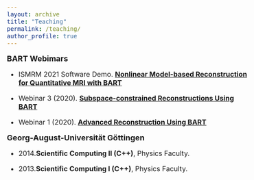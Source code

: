 ```yaml
---
layout: archive
title: "Teaching"
permalink: /teaching/
author_profile: true
---
```



<style type="text/css">
  body{
  font-size: 12pt;
}

</style>

**<font size="4.5"> BART Webimars </font>**

* ISMRM 2021 Software Demo. **[Nonlinear Model-based Reconstruction for Quantitative MRI with BART](https://github.com/mrirecon/bart-workshop/blob/master/ismrm2021/model_based/bart_moba.ipynb)**

* Webinar 3 (2020). **[Subspace-constrained Reconstructions Using BART](https://github.com/mrirecon/bart-webinars/blob/master/webinar3/subspace_T1_intro/tutorial_bart_subspace_T1.ipynb)**


* Webinar 1 (2020). **[Advanced Reconstruction Using BART](https://github.com/mrirecon/bart-webinars/blob/master/webinar1/day1_advanced_recon.ipynb)**




**<font size="4.5"> Georg-August-Universität Göttingen </font>**

* 2014.**Scientific Computing II (C++)**, Physics Faculty.

* 2013.**Scientific Computing I (C++)**, Physics Faculty.
